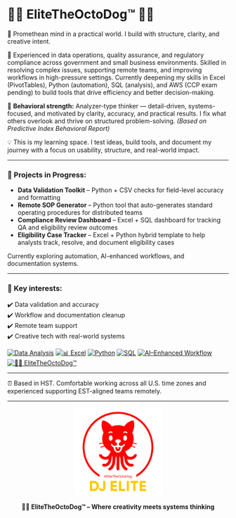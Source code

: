# 🐙🐶 **EliteTheOctoDog™** 🤙🏽

🧠 Promethean mind in a practical world. I build with structure, clarity, and creative intent.

🎯 Experienced in data operations, quality assurance, and regulatory compliance across government and small business environments. Skilled in resolving complex issues, supporting remote teams, and improving workflows in high-pressure settings. Currently deepening my skills in Excel (PivotTables), Python (automation), SQL (analysis), and AWS (CCP exam pending) to build tools that drive efficiency and better decision-making.

🧩 **Behavioral strength:** Analyzer-type thinker — detail-driven, systems-focused, and motivated by clarity, accuracy, and practical results. I fix what others overlook and thrive on structured problem-solving. *(Based on Predictive Index Behavioral Report)*

💡 This is my learning space. I test ideas, build tools, and document my journey with a focus on usability, structure, and real-world impact.

---

### 🚧 Projects in Progress:
- **Data Validation Toolkit** – Python + CSV checks for field-level accuracy and formatting  
- **Remote SOP Generator** – Python tool that auto-generates standard operating procedures for distributed teams  
- **Compliance Review Dashboard** – Excel + SQL dashboard for tracking QA and eligibility review outcomes  
- **Eligibility Case Tracker** – Excel + Python hybrid template to help analysts track, resolve, and document eligibility cases

Currently exploring automation, AI-enhanced workflows, and documentation systems.

---

### 🔧 Key interests:
✔️ Data validation and accuracy  
✔️ Workflow and documentation cleanup  
✔️ Remote team support  
✔️ Creative tech with real-world systems

[![Data Analysis](https://img.shields.io/badge/Data_Analysis-4B5563?style=for-the-badge&logo=google-analytics&logoColor=white)]()
[![📊 Excel](https://img.shields.io/badge/📊_Excel-217346?style=for-the-badge&logo=microsoft-excel&logoColor=white)]()
[![Python](https://img.shields.io/badge/Python-5B63D2?style=for-the-badge&logo=python&logoColor=white)]()
[![SQL](https://img.shields.io/badge/SQL-3B82F6?style=for-the-badge&logo=postgresql&logoColor=white)]()
[![AI–Enhanced Workflow](https://img.shields.io/badge/AI–Enhanced_Workflow-EC4899?style=for-the-badge&logo=openai&logoColor=white)]()
[![🐙🐶 EliteTheOctoDog™](https://img.shields.io/badge/🐙🐶_EliteTheOctoDog™-0D9488?style=for-the-badge)]()

---

⏰ Based in HST. Comfortable working across all U.S. time zones and experienced supporting EST-aligned teams remotely.

---

<p align="center">
  <img src="image/20250420-OctoDog-djE-GITHUB-tp.png" alt="EliteTheOctoDog Logo" width="200"/>
</p>

<p align="center">
  <strong>🐙🐶 EliteTheOctoDog™ – Where creativity meets systems thinking</strong>
</p>
